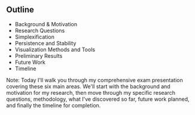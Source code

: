 ## Outline

- Background & Motivation
- Research Questions
- Simplexification
- Persistence and Stability
- Visualization Methods and Tools
- Preliminary Results
- Future Work
- Timeline

Note: Today I'll walk you through my comprehensive exam presentation covering these six main areas. We'll start with the background and motivation for my research, then move through my specific research questions, methodology, what I've discovered so far, future work planned, and finally the timeline for completion.

